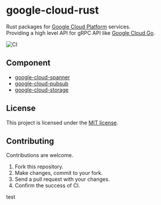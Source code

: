 # google-cloud-rust
Rust packages for [Google Cloud Platform](https://cloud.google.com/) services.  
Providing a high level API for gRPC API like [Google Cloud Go](https://github.com/googleapis/google-cloud-go).

![CI](https://github.com/yoshidan/google-cloud-rust/workflows/CI/badge.svg?branch=main)

## Component 

* [google-cloud-spanner](./spanner)
* [google-cloud-pubsub](./pubsub)
* [google-cloud-storage](./storage)

## License
This project is licensed under the [MIT license](./LICENCE).

## Contributing
Contributions are welcome.
1. Fork this repository.
2. Make changes, commit to your fork.
3. Send a pull request with your changes.
4. Confirm the success of CI.

test
